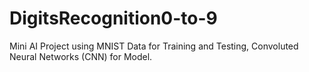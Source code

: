 # DigitsRecognition0-to-9
Mini AI Project using MNIST Data for Training and Testing, Convoluted Neural Networks (CNN) for Model. 
